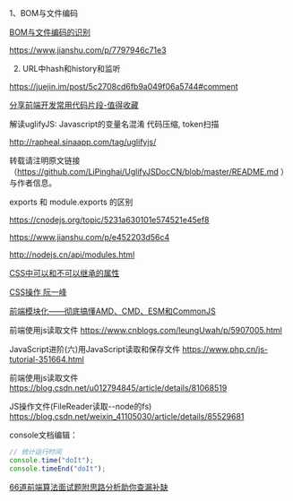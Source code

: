 

1、BOM与文件编码

[BOM与文件编码的识别](https://blog.csdn.net/Boboma_dut/article/details/79639306)

https://www.jianshu.com/p/7797946c71e3



2. URL中hash和history和监听

https://juejin.im/post/5c2708cd6fb9a049f06a5744#comment



[分享前端开发常用代码片段-值得收藏](https://segmentfault.com/a/1190000014700549)



解读uglifyJS: Javascript的变量名混淆 代码压缩, token扫描

http://rapheal.sinaapp.com/tag/uglifyjs/

转载请注明原文链接（<https://github.com/LiPinghai/UglifyJSDocCN/blob/master/README.md> ）与作者信息。



exports 和 module.exports 的区别

https://cnodejs.org/topic/5231a630101e574521e45ef8

https://www.jianshu.com/p/e452203d56c4

http://nodejs.cn/api/modules.html



[CSS中可以和不可以继承的属性](https://www.cnblogs.com/thislbq/p/5882105.html)



[CSS操作  阮一峰](http://javascript.ruanyifeng.com/dom/css.html)

[前端模块化——彻底搞懂AMD、CMD、ESM和CommonJS](https://www.cnblogs.com/chenwenhao/p/12153332.html)



前端使用js读取文件
https://www.cnblogs.com/leungUwah/p/5907005.html


JavaScript进阶(六)用JavaScript读取和保存文件
https://www.php.cn/js-tutorial-351664.html

前端使用js读取文件
https://blog.csdn.net/u012794845/article/details/81068519

JS操作文件(FileReader读取--node的fs)
https://blog.csdn.net/weixin_41105030/article/details/85529681

console文档编辑：

```js
// 统计运行时间
console.time("doIt");
console.timeEnd("doIt");
```

[66道前端算法面试题附思路分析助你查漏补缺](https://zhuanlan.zhihu.com/p/134647993)